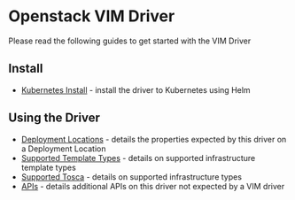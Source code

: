 # Openstack VIM Driver

Please read the following guides to get started with the VIM Driver

## Install

- [Kubernetes Install](./install_with_helm.md) - install the driver to Kubernetes using Helm

## Using the Driver

- [Deployment Locations](./deployment_locations.md) - details the properties expected by this driver on a Deployment Location
- [Supported Template Types](./supported_template_types.md) - details on supported infrastructure template types
- [Supported Tosca](./supported_tosca.md) - details on supported infrastructure types
- [APIs](./apis.md) - details additional APIs on this driver not expected by a VIM driver

